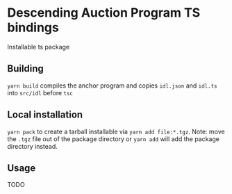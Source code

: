 # Descending Auction Program TS bindings

Installable ts package

## Building

`yarn build` compiles the anchor program and copies `idl.json` and `idl.ts` into `src/idl` before `tsc`

## Local installation

`yarn pack` to create a tarball installable via `yarn add file:*.tgz`. Note: move the `.tgz` file out of the package directory or `yarn add` will add the package directory instead.

## Usage

TODO
